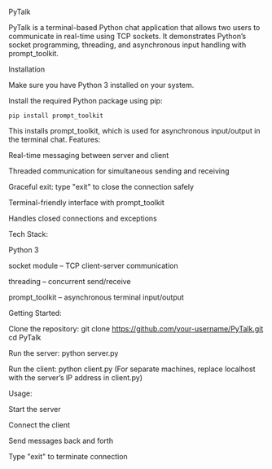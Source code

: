PyTalk

PyTalk is a terminal-based Python chat application that allows two users to communicate in real-time using TCP sockets. It demonstrates Python’s socket programming, threading, and asynchronous input handling with prompt_toolkit.

Installation

Make sure you have Python 3 installed on your system.

Install the required Python package using pip:

    pip install prompt_toolkit


This installs prompt_toolkit, which is used for asynchronous input/output in the terminal chat.
Features:

Real-time messaging between server and client

Threaded communication for simultaneous sending and receiving

Graceful exit: type "exit" to close the connection safely

Terminal-friendly interface with prompt_toolkit

Handles closed connections and exceptions

Tech Stack:

Python 3

socket module – TCP client-server communication

threading – concurrent send/receive

prompt_toolkit – asynchronous terminal input/output

Getting Started:

Clone the repository:
git clone https://github.com/your-username/PyTalk.git
cd PyTalk

Run the server: python server.py

Run the client: python client.py
(For separate machines, replace localhost with the server’s IP address in client.py)

Usage:

Start the server

Connect the client

Send messages back and forth

Type "exit" to terminate connection
